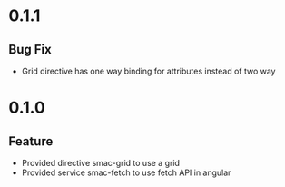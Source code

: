 # 0.1.1

## Bug Fix

- Grid directive has one way binding for attributes instead of two way

# 0.1.0

## Feature

- Provided directive smac-grid to use a grid
- Provided service smac-fetch to use fetch API in angular
